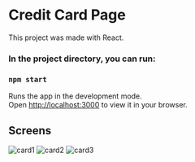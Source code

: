 # Credit Card Page 

This project was made with React.

### In the project directory, you can run:

### `npm start`

Runs the app in the development mode.\
Open [http://localhost:3000](http://localhost:3000) to view it in your browser.


## Screens

![card1](https://github.com/andreicatrina/credit-card-front/assets/90219924/d9ca8a8d-0160-41a7-9e11-54b4266012e8)
![card2](https://github.com/andreicatrina/credit-card-front/assets/90219924/e114c266-e6fb-4716-8090-47623bb31a53)
![card3](https://github.com/andreicatrina/credit-card-front/assets/90219924/208bcabe-9e06-4675-a1ae-f19e69ad2410)

